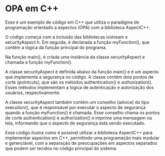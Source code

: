 # OPA em C++
Esse é um exemplo de código em C++ que utiliza o paradigma de programação orientado a aspectos (OPA) com a biblioteca AspectC++.

O código começa com a inclusão das bibliotecas iostream e securityAspect.h. Em seguida, é declarada a função myFunction(), que contém a lógica da função principal do programa.

Na função main(), é criada uma instância da classe securityAspect e chamada a função myFunction().

A classe securityAspect é definida abaixo da função main() e é um aspecto que implementa a segurança no código. A classe contém dois pontos de corte (pointcuts), que são os métodos authentication() e authorization(). Esses métodos implementam a lógica de autenticação e autorização dos usuários, respectivamente.

A classe securityAspect também contém um conselho (advice) do tipo execution(), que é responsável por executar o aspecto de segurança quando a função myFunction() é chamada. Esse conselho chama os pontos de corte authentication() e authorization() e imprime uma mensagem na tela, informando que o aspecto de segurança está sendo executado.

Esse código ilustra como é possível utilizar a biblioteca AspectC++ para implementar aspectos em C++, permitindo uma programação mais modular e gerenciável, com a separação de preocupações em aspectos separados que podem ser tecidos no código principal do sistema.